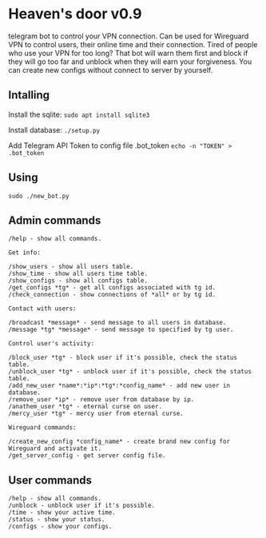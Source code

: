 # Heaven's door v0.9

telegram bot to control your VPN connection. Can be used for Wireguard VPN to control users, their online time and their connection.
Tired of people who use your VPN for too long? That bot will warn them first and block if they will go too far and unblock when they will earn your forgiveness. You can create new configs without connect to server by yourself.
## Intalling

Install the sqlite: ```sudo apt install sqlite3```

Install database: ```./setup.py```

Add Telegram API Token to config file .bot_token ```echo -n "TOKEN" > .bot_token```
## Using

```sudo ./new_bot.py```
## Admin commands
```
/help - show all commands. 

Get info: 

/show_users - show all users table. 
/show_time - show all users time table. 
/show_configs - show all configs table. 
/get_configs *tg* - get all configs associated with tg id. 
/check_connection - show connections of *all* or by tg id. 

Contact with users: 

/broadcast *message* - send message to all users in database. 
/message *tg* *message* - send message to specified by tg user. 

Control user's activity: 

/block_user *tg* - block user if it's possible, check the status table. 
/unblock_user *tg* - unblock user if it's possible, check the status table. 
/add_new_user *name*:*ip*:*tg*:*config_name* - add new user in database. 
/remove_user *ip* - remove user from database by ip. 
/anathem_user *tg* - eternal curse on user. 
/mercy_user *tg* - mercy user from eternal curse. 

Wireguard commands: 

/create_new_config *config_name* - create brand new config for Wireguard and activate it. 
/get_server_config - get server config file. 
```
## User commands
```
/help - show all commands.
/unblock - unblock user if it's possible.
/time - show your active time.
/status - show your status.
/configs - show your configs.
```
